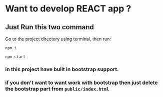 # Want to develop REACT app ?

## Just Run this two command

Go to the project directory using terminal, then run:

```npm i```

```npm start```

### in this project have built in bootstrap support.

### if you don't want to want work with bootstrap then just delete the bootstrap part from ```public/index.html```